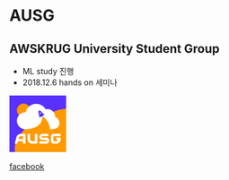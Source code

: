 # AUSG

## AWSKRUG University Student Group

- ML study 진행
- 2018.12.6 hands on 세미나 

<img src="./image/101.png" width="20%"> 

[facebook](https://www.facebook.com/ausgkr/)
